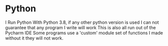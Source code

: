 # Python
I Run Python With Python 3.8, if any other python version is used I can not guarantee that any program I write will work
This is also all run out of the Pycharm IDE
Some programs use a 'custom' module set of functions I made without it they will not work.
